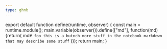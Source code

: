```yaml
---
type: ghnb
---
```

export default function define(runtime, observer) {
  const main = runtime.module();
  main.variable(observer()).define(["md"], function(md){return(
md`# foo
this is a butnch more stuff in the notebook
markdown
that may describe some stuff`
)});
  return main;
}
